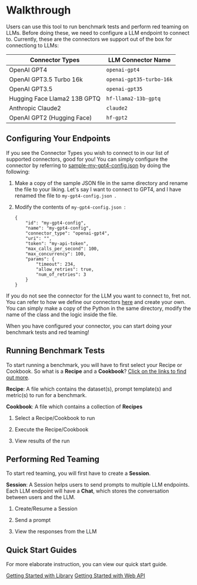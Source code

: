 # Walkthrough

Users can use this tool to run benchmark tests and perform red teaming on LLMs. Before doing these, we need to configure a LLM endpoint to connect to. Currently, these are the connectors we support out of the box for connectiong to LLMs:
    
| Connector Types | LLM Connector Name |
| --- | ----------- |
| OpenAI GPT4 |  `openai-gpt4`|
| OpenAI GPT3.5 Turbo 16k | `openai-gpt35-turbo-16k` |
| OpenAI GPT3.5 |`openai-gpt35` |
| Hugging Face Llama2 13B GPTQ | `hf-llama2-13b-gptq` |
| Anthropic Claude2    | `claude2` |
| OpenAI GPT2 (Hugging Face)    | `hf-gpt2` |

## Configuring Your Endpoints

If you see the Connector Types you wish to connect to in our list of supported connectors, good for you! You can simply configure the connector by referring to [sample-my-gpt4-config.json](#) by doing the following:
    
1. Make a copy of the sample JSON file in the same directory and rename the file to your liking. Let's say I want to connect to GPT4, and I have renamed the file to  ```my-gpt4-config.json ```.

2. Modify the contents of ```my-gpt4-config.json ```:
    ```
    {
        "id": "my-gpt4-config",
        "name": "my-gpt4-config",
        "connector_type": "openai-gpt4", 
        "uri": "", 
        "token": "my-api-token",
        "max_calls_per_second": 100,
        "max_concurrency": 100,
        "params": {
            "timeout": 234,
            "allow_retries": true,
            "num_of_retries": 3
        }
    }
    ```

If you do not see the connector for the LLM you want to connect to, fret not. You can refer to how we define our connectors [here](https://github.com/moonshot-admin/moonshot/tree/new_dev_main/moonshot/data/connectors) and create your own. You can simply make a copy of the Python in the same directory, modify the name of the class and the logic inside the file. 

When you have configured your connector, you can start doing your benchmark tests and red teaming!

## Running Benchmark Tests
To start running a benchmark, you will have to first select your Recipe or Cookbook. So what is a <b>Recipe</b> and a <b>Cookbook</b>? [Click on the links to find out more](/understanding_moonshot/introduction/).

<b>Recipe</b>: A file which contains the dataset(s), prompt template(s) and metric(s) to run for a benchmark. 

<b>Cookbook</b>: A file which contains a collection of <b>Recipes</b>

1. Select a Recipe/Cookbook to run 

2. Execute the Recipe/Cookbook

3. View results of the run


## Performing Red Teaming

To start red teaming, you will first have to create a <b>Session</b>. 

<b>Session</b>: A Session helps users to send prompts to multiple LLM endpoints. Each LLM endpoint will have a <b>Chat</b>, which stores the conversation between users and the LLM. 

1. Create/Resume a Session

2. Send a prompt

3. View the responses from the LLM

## Quick Start Guides
For more elaborate instruction, you can view our quick start guide.

[Getting Started with Library](/getting_started/quick_start_library)
[Getting Started with Web API](/getting_started/quick_start_web_api)

